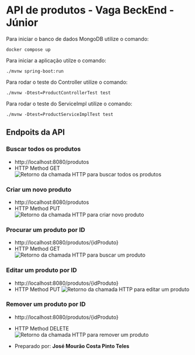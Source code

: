 # API de produtos - Vaga BeckEnd - Júnior

Para iniciar o banco de dados MongoDB utilize o comando: 
```
docker compose up
```

Para iniciar a aplicação utilze o comando: 
```
./mvnw spring-boot:run
```

Para rodar o teste do Controller utilize o comando: 
```
./mvnw -Dtest=ProductControllerTest test
```

Para rodar o teste do ServiceImpl utilize o comando: 
```
./mvnw -Dtest=ProductServiceImplTest test
```

## Endpoits da API

### Buscar todos os produtos
- http://localhost:8080/produtos
- HTTP Method GET
![Retorno da chamada HTTP para buscar todos os produtos]("docAssets\GETALL.png")

### Criar um novo produto
- http://localhost:8080/produtos
- HTTP Method PUT
![Retorno da chamada HTTP para criar novo produto]("docAssets\CREATE.png")

### Procurar um produto por ID
- http://localhost:8080/produtos/{idProduto}
- HTTP Method GET
![Retorno da chamada HTTP para buscar um produto]("docAssets\GETONE.png")

### Editar um produto por ID
- http://localhost:8080/produtos/{idProduto}
- HTTP Method PUT
![Retorno da chamada HTTP para editar um produto]("docAssets\EDIT.png")

### Remover um produto por ID
- http://localhost:8080/produtos/{idProduto}
- HTTP Method DELETE
![Retorno da chamada HTTP para remover um produto]("docAssets\DELETE.png")


- Preparado por: **José Mourão Costa Pinto Teles**